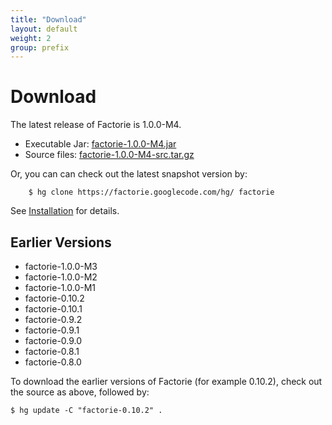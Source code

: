 ```yaml
---
title: "Download"
layout: default
weight: 2
group: prefix
---
```


Download
===

The latest release of Factorie is 1.0.0-M4.

- Executable Jar: [factorie-1.0.0-M4.jar](http://factorie.googlecode.com/files/factorie-1.0.0-M4.jar)
- Source files: [factorie-1.0.0-M4-src.tar.gz](http://factorie.googlecode.com/files/factorie-1.0.0-M4-src.tar.gz)

Or, you can can check out the latest snapshot version by:

```
    $ hg clone https://factorie.googlecode.com/hg/ factorie
```

See [Installation](installation.html) for details.

Earlier Versions
---

* factorie-1.0.0-M3
* factorie-1.0.0-M2
* factorie-1.0.0-M1
* factorie-0.10.2
* factorie-0.10.1
* factorie-0.9.2
* factorie-0.9.1
* factorie-0.9.0
* factorie-0.8.1
* factorie-0.8.0

To download the earlier versions of Factorie (for example 0.10.2), check out the source as above, followed by:

    $ hg update -C "factorie-0.10.2" .
